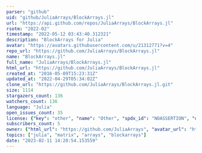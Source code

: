 ```yaml
---
parser: "github"
uid: "github/JuliaArrays/BlockArrays.jl"
url: "https://api.github.com/repos/JuliaArrays/BlockArrays.jl"
rsotm: "2022-02"
timestamp: "2022-05-12 03:43:40.312321"
description: "BlockArrays for Julia"
avatar: "https://avatars.githubusercontent.com/u/21312771?v=4"
repo_url: "https://github.com/JuliaArrays/BlockArrays.jl"
name: "BlockArrays.jl"
full_name: "JuliaArrays/BlockArrays.jl"
html_url: "https://github.com/JuliaArrays/BlockArrays.jl"
created_at: "2016-05-09T15:23:31Z"
updated_at: "2022-04-29T05:34:02Z"
clone_url: "https://github.com/JuliaArrays/BlockArrays.jl.git"
size: 1114
stargazers_count: 136
watchers_count: 136
language: "Julia"
open_issues_count: 35
license: {"key": "other", "name": "Other", "spdx_id": "NOASSERTION", "url": null, "node_id": "MDc6TGljZW5zZTA="}
subscribers_count: 5
owner: {"html_url": "https://github.com/JuliaArrays", "avatar_url": "https://avatars.githubusercontent.com/u/21312771?v=4", "login": "JuliaArrays", "type": "Organization"}
topics: ["julia", "matrix", "arrays", "blockarrays"]
date: "2023-02-11 14:20:54.153559"
---
```

